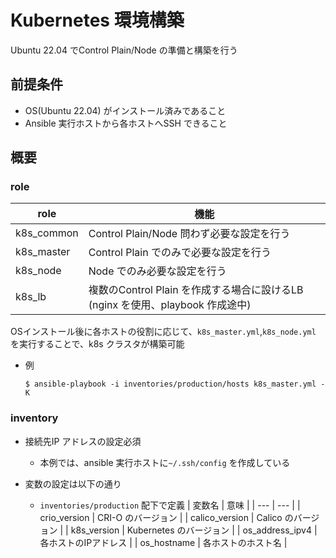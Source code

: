 # Kubernetes 環境構築

Ubuntu 22.04 でControl Plain/Node の準備と構築を行う

## 前提条件
- OS(Ubuntu 22.04) がインストール済みであること
- Ansible 実行ホストから各ホストへSSH できること

## 概要

### role

| role | 機能 |
| --- | --- |
| k8s_common | Control Plain/Node 問わず必要な設定を行う |
| k8s_master | Control Plain でのみで必要な設定を行う |
| k8s_node | Node でのみ必要な設定を行う |
| k8s_lb | 複数のControl Plain を作成する場合に設けるLB (nginx を使用、playbook 作成途中) |

OSインストール後に各ホストの役割に応じて、`k8s_master.yml`,`k8s_node.yml` を実行することで、k8s クラスタが構築可能

- 例
    ```shell
    $ ansible-playbook -i inventories/production/hosts k8s_master.yml -K
    ```

### inventory

- 接続先IP アドレスの設定必須
    - 本例では、ansible 実行ホストに`~/.ssh/config` を作成している

- 変数の設定は以下の通り
    - `inventories/production` 配下で定義
    | 変数名 | 意味 |
    | --- | --- |
    | crio_version | CRI-O のバージョン |
    | calico_version | Calico のバージョン |
    | k8s_version | Kubernetes のバージョン |
    | os_address_ipv4 | 各ホストのIPアドレス |
    | os_hostname | 各ホストのホスト名 |

